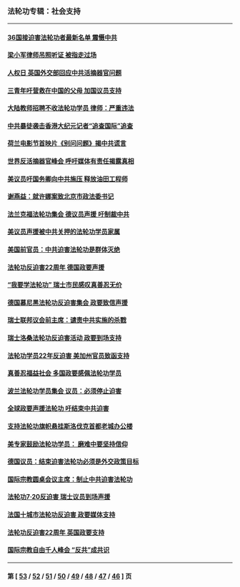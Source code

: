 ### 法轮功专辑：社会支持
---
#### [36国接迫害法轮功者最新名单 震慑中共](../../pages/nf4386/n13445909.md?12200430) 
#### [梁小军律师吊照听证 被指走过场](../../pages/nf4386/n13437662.md?12200430) 
#### [人权日 英国外交部回应中共活摘器官问题](../../pages/nf4386/n13430243.md?12200430) 
#### [三青年吁营救在中国的父母 加国议员支持](../../pages/nf4386/n13429744.md?12200430) 
#### [大陆教师招聘不收法轮功学员 律师：严重违法](../../pages/nf4386/n13365839.md?12200430) 
#### [中共暴徒袭击香港大纪元记者“追查国际”追查](../../pages/nf4386/n13343404.md?12200430) 
#### [荷兰电影节首映片《别问问题》揭中共谎言](../../pages/nf4386/n13321179.md?12200430) 
#### [世界反活摘器官峰会 呼吁媒体有责任揭露真相](../../pages/nf4386/n13264475.md?12200430) 
#### [美议员吁国务卿向中共施压 释放油田工程师](../../pages/nf4386/n13233845.md?12200430) 
#### [谢燕益：就许娜案致北京市政法委书记](../../pages/nf4386/n13182701.md?12200430) 
#### [法兰克福法轮功集会 德议员声援 吁制裁中共](../../pages/nf4386/n13175975.md?12200430) 
#### [美议员声援被中共关押的法轮功学员家属](../../pages/nf4386/n13158310.md?12200430) 
#### [美国前官员：中共迫害法轮功是群体灭绝](../../pages/nf4386/n13157750.md?12200430) 
#### [法轮功反迫害22周年 德国政要声援](../../pages/nf4386/n13143632.md?12200430) 
#### [“我要学法轮功” 瑞士市民感叹真善忍无价](../../pages/nf4386/n13129633.md?12200430) 
#### [德国慕尼黑法轮功反迫害集会 政要致信声援](../../pages/nf4386/n13129148.md?12200430) 
#### [瑞士联邦议会前主席：谴责中共实施的杀戮](../../pages/nf4386/n13127336.md?12200430) 
#### [瑞士洛桑法轮功反迫害活动 政要到场支持](../../pages/nf4386/n13119398.md?12200430) 
#### [法轮功学员22年反迫害 美加州官员致函支持](../../pages/nf4386/n13118879.md?12200430) 
#### [真善忍福益社会 多国政要感佩法轮功学员](../../pages/nf4386/n13116951.md?12200430) 
#### [波兰法轮功学员集会 议员：必须停止迫害](../../pages/nf4386/n13116685.md?12200430) 
#### [全球政要声援法轮功 吁结束中共迫害](../../pages/nf4386/n13114441.md?12200430) 
#### [支持法轮功旗帜悬挂斯洛伐克首都老城办公楼](../../pages/nf4386/n13112261.md?12200430) 
#### [美专家鼓励法轮功学员： 磨难中要坚持信仰](../../pages/nf4386/n13108359.md?12200430) 
#### [德国议员：结束迫害法轮功必须是外交政策目标](../../pages/nf4386/n13109600.md?12200430) 
#### [国际宗教圆桌会议主席：制止中共迫害法轮功](../../pages/nf4386/n13108177.md?12200430) 
#### [法轮功7·20反迫害 瑞士议员到场声援](../../pages/nf4386/n13107072.md?12200430) 
#### [法国十城市法轮功反迫害 政要媒体支持](../../pages/nf4386/n13104833.md?12200430) 
#### [法轮功反迫害22周年 英国政要支持](../../pages/nf4386/n13091349.md?12200430) 
#### [国际宗教自由千人峰会 “反共”成共识](../../pages/nf4386/n13091403.md?12200430) 

---
#### 第 [ [53](./53.md?12200430) / [52](./52.md?12200430) / [51](./51.md?12200430) / [50](./50.md?12200430) / [49](./49.md?12200430) / [48](./48.md?12200430) / [47](./47.md?12200430) / [46](./46.md?12200430) ] 页
